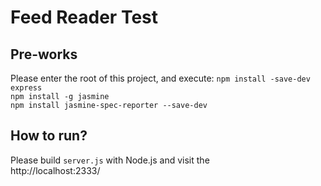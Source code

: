 # Feed Reader Test
## Pre-works
Please enter the root of this project, and execute:
`npm install -save-dev express`  
`npm install -g jasmine`  
`npm install jasmine-spec-reporter --save-dev`  
## How to run?
Please build `server.js` with Node.js and visit the  
http://localhost:2333/ 
